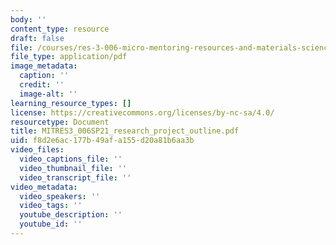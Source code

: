 ```yaml
---
body: ''
content_type: resource
draft: false
file: /courses/res-3-006-micro-mentoring-resources-and-materials-science-curriculum-spring-2021/mitres3_006sp21_research_project_outline.pdf
file_type: application/pdf
image_metadata:
  caption: ''
  credit: ''
  image-alt: ''
learning_resource_types: []
license: https://creativecommons.org/licenses/by-nc-sa/4.0/
resourcetype: Document
title: MITRES3_006SP21_research_project_outline.pdf
uid: f8d2e6ac-177b-49af-a155-d20a81b6aa3b
video_files:
  video_captions_file: ''
  video_thumbnail_file: ''
  video_transcript_file: ''
video_metadata:
  video_speakers: ''
  video_tags: ''
  youtube_description: ''
  youtube_id: ''
---
```

